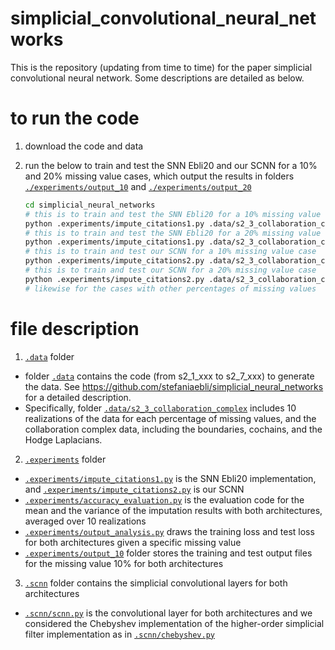 # simplicial_convolutional_neural_networks
This is the repository (updating from time to time) for the paper simplicial convolutional neural network. Some descriptions are detailed as below.  

# to run the code

 1. download the code and data
 2. run the below to train and test the SNN Ebli20 and our SCNN for a 10% and 20% missing value cases, which output the results in folders [`./experiments/output_10`](./experiments/output_10) and [`./experiments/output_20`](./experiments/output_20)
    
    ```sh
    cd simplicial_neural_networks
    # this is to train and test the SNN Ebli20 for a 10% missing value case
    python .experiments/impute_citations1.py .data/s2_3_collaboration_complex ./experiments/output_10 150250 10 
    # this is to train and test the SNN Ebli20 for a 20% missing value case
    python .experiments/impute_citations1.py .data/s2_3_collaboration_complex ./experiments/output_20 150250 20
    # this is to train and test our SCNN for a 10% missing value case
    python .experiments/impute_citations2.py .data/s2_3_collaboration_complex ./experiments/output_10 150250 10 
    # this is to train and test our SCNN for a 20% missing value case
    python .experiments/impute_citations2.py .data/s2_3_collaboration_complex ./experiments/output_20 150250 20 
    # likewise for the cases with other percentages of missing values 
    ```

# file description 
1. [`.data`](.data) folder
- folder [`.data`](.data) contains the code (from s2_1_xxx to s2_7_xxx) to generate the data. See https://github.com/stefaniaebli/simplicial_neural_networks for a detailed description.
- Specifically, folder [`.data/s2_3_collaboration_complex`](.data/s2_3_collaboration_complex) includes 10 realizations of the data for each percentage of missing values, and the collaboration complex data, including the boundaries, cochains, and the Hodge Laplacians. 

2. [`.experiments`](.experiments) folder
- [`.experiments/impute_citations1.py`](.experiments/impute_citations1.py) is the SNN Ebli20 implementation, and [`.experiments/impute_citations2.py`](.experiments/impute_citations2.py) is our SCNN
- [`.experiments/accuracy_evaluation.py`](.experiments/accuracy_evaluation.py) is the evaluation code for the mean and the variance of the imputation results with both architectures, averaged over 10 realizations
- [`.experiments/output_analysis.py`](.experiments/output_analysis.py) draws the training loss and test loss for both architectures given a specific missing value 
- [`.experiments/output_10`](.experiments/output_10) folder stores the training and test output files for the missing value 10% for both architectures

3. [`.scnn`](scnn) folder contains the simplicial convolutional layers for both architectures
- [`.scnn/scnn.py`](.scnn/scnn.py) is the convolutional layer for both architectures and we considered the Chebyshev implementation of the higher-order simplicial filter implementation as in [`.scnn/chebyshev.py`](.scnn/chebyshev.py)  

